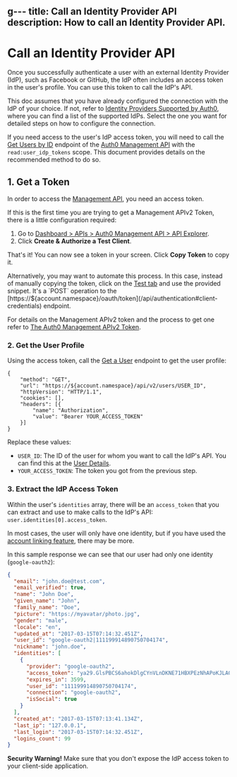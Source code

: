 g---
title: Call an Identity Provider API
description: How to call an Identity Provider API.
---

# Call an Identity Provider API

Once you successfully authenticate a user with an external Identity Provider (IdP), such as Facebook or GitHub, the IdP often includes an access token in the user's profile. You can use this token to call the IdP's API.

<div class="alert alert-info">
  This doc assumes that you have already configured the connection with the IdP of your choice. If not, refer to <a href="/identityproviders">Identity Providers Supported by Auth0</a>, where you can find a list of the supported IdPs. Select the one you want for detailed steps on how to configure the connection.
</div>

If you need access to the user's IdP access token, you will need to call the [Get Users by ID](/api/management/v2#!/Users/get_users_by_id) endpoint of the [Auth0 Management API](/api/management/v2) with the `read:user_idp_tokens` scope. This document provides details on the recommended method to do so.

## 1. Get a Token

In order to access the [Management API](/api/management/v2), you need an access token. 

If this is the first time you are trying to get a Management APIv2 Token, there is a little configuration required:
1. Go to [Dashboard > APIs > Auth0 Management API > API Explorer](${manage_url}/#/apis/management/explorer).
2. Click __Create & Authorize a Test Client__.

That's it! You can now see a token in your screen. Click __Copy Token__ to copy it.

Alternatively, you may want to automate this process. In this case, instead of manually copying the token, click on the [Test tab](${manage_url}/#/apis/management/test) and use the provided snippet. It's a `POST` operation to the [https://${account.namespace}/oauth/token](/api/authentication#client-credentials) endpoint.

<div class="alert alert-info">
  For details on the Management APIv2 token and the process to get one refer to <a href="/api/management/v2/tokens">The Auth0 Management APIv2 Token</a>.
</div>

### 2. Get the User Profile

Using the access token, call the [Get a User](/api/management/v2#!/Users/get_users_by_id) endpoint to get the user profile:

```har
{
    "method": "GET",
    "url": "https://${account.namespace}/api/v2/users/USER_ID",
    "httpVersion": "HTTP/1.1",
    "cookies": [],
    "headers": [{
        "name": "Authorization",
        "value": "Bearer YOUR_ACCESS_TOKEN"
    }]
}
```

Replace these values:
- `USER_ID`: The ID of the user for whom you want to call the IdP's API. You can find this at the [User Details](${manage_url}/#/users/).
- `YOUR_ACCESS_TOKEN`: The token you got from the previous step.


### 3. Extract the IdP Access Token

Within the user's `identities` array, there will be an `access_token` that you can extract and use to make calls to the IdP's API: `user.identities[0].access_token`.

In most cases, the user will only have one identity, but if you have used the [account linking feature](/link-accounts), there may be more.

In this sample response we can see that our user had only one identity (`google-oauth2`):

```json
{
  "email": "john.doe@test.com",
  "email_verified": true,
  "name": "John Doe",
  "given_name": "John",
  "family_name": "Doe",
  "picture": "https://myavatar/photo.jpg",
  "gender": "male",
  "locale": "en",
  "updated_at": "2017-03-15T07:14:32.451Z",
  "user_id": "google-oauth2|111199914890750704174",
  "nickname": "john.doe",
  "identities": [
    {
      "provider": "google-oauth2",
      "access_token": "ya29.GlsPBCS6ahokDlgCYnVLnDKNE71HBXPEzNhAPoKJLAGKDSe1De3_xclahNcdZXoU-26hCpa8h6240TV86dtaEQ4ZWoeeZduHDq_yeu9QyQqUr--S9B2CR9YJrLTD",
      "expires_in": 3599,
      "user_id": "111199914890750704174",
      "connection": "google-oauth2",
      "isSocial": true
    }
  ],
  "created_at": "2017-03-15T07:13:41.134Z",
  "last_ip": "127.0.0.1",
  "last_login": "2017-03-15T07:14:32.451Z",
  "logins_count": 99
}
```

<div class="alert alert-warning">
  <strong>Security Warning!</strong> Make sure that you don't expose the IdP access token to your client-side application.
</div>